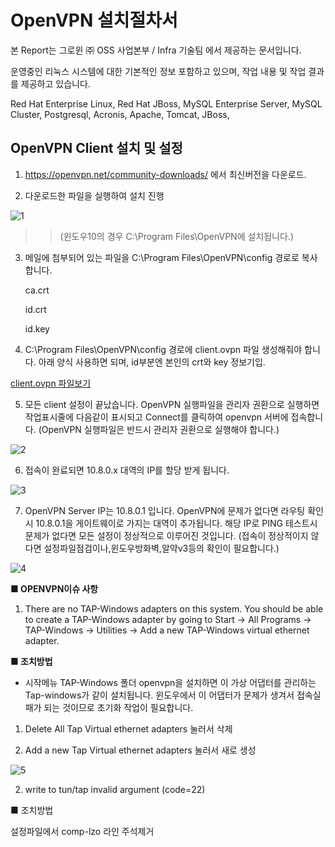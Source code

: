# OpenVPN 설치절차서


본 Report는 그로윈 ㈜ OSS 사업본부 / Infra 기술팀 에서 제공하는 문서입니다.

운영중인 리눅스 시스템에 대한 기본적인 정보 포함하고 있으며, 작업 내용 및 작업 결과를 제공하고 있습니다.


Red Hat Enterprise Linux, Red Hat JBoss, MySQL Enterprise Server, MySQL Cluster, Postgresql, Acronis, Apache, Tomcat, JBoss, 




## **OpenVPN Client 설치 및 설정**
1.    https://openvpn.net/community-downloads/ 에서 최신버전을 다운로드.



2. 다운로드한 파일을 실행하여 설치 진행 

 ![1](https://user-images.githubusercontent.com/96568963/147732133-bc03b1cc-ce81-4060-8c5d-6ea36788917f.png)

>>(윈도우10의 경우 C:\Program Files\OpenVPN에 설치됩니다.)



3. 메일에 첨부되어 있는 파일을 C:\Program Files\OpenVPN\config 경로로 복사합니다.

   ca.crt
 
   id.crt
 
   id.key


 
4. C:\Program Files\OpenVPN\config 경로에 client.ovpn 파일 생성해줘야 합니다.
아래 양식 사용하면 되며, id부분엔 본인의 crt와 key 정보기입.

[client.ovpn 파일보기](https://github.com/Fedorao/Openvpn/blob/main/client.ovpn)
 

 
 
5. 모든 client 설정이 끝났습니다.
OpenVPN 실행파일을 관리자 권환으로 실행하면 작업표시줄에 다음같이 표시되고 
Connect를 클릭하여 openvpn 서버에 접속합니다.
(OpenVPN 실행파일은 반드시 관리자 권환으로 실행해야 합니다.)

![2](https://user-images.githubusercontent.com/96568963/147732139-cbeb18c1-cf75-40e5-a9ab-1aae7618018d.png) 

 

6. 접속이 완료되면 10.8.0.x 대역의 IP를 할당 받게 됩니다.
 
![3](https://user-images.githubusercontent.com/96568963/147732140-59262b77-4d6a-4f7a-89e7-ef180aeb4e11.png)

 
 
7. OpenVPN Server IP는 10.8.0.1 입니다.
OpenVPN에 문제가 없다면 라우팅 확인시 10.8.0.1을 게이트웨이로 가지는 대역이 추가됩니다.
해당 IP로 PING 테스트시 문제가 없다면 모든 설정이 정상적으로 이루어진 것입니다.
(접속이 정상적이지 않다면 설정파일점검이나,윈도우방화벽,알약v3등의 확인이 필요합니다.)

 ![4](https://user-images.githubusercontent.com/96568963/147732142-28968002-ec29-4abb-8dc8-a5ffd94ace9c.png)

**■ OPENVPN이슈 사항**
 
1. There are no TAP-Windows adapters on this system. You should be able to create a TAP-Windows adapter by going to Start -> All Programs -> TAP-Windows -> Utilities -> Add a new TAP-Windows virtual ethernet adapter.

**■ 조치방법**
 
- 시작메뉴 TAP-Windows 폴더
openvpn을 설치하면 이 가상 어댑터를 관리하는 Tap-windows가 같이 설치됩니다.
윈도우에서 이 어댑터가 문제가 생겨서 접속실패가 되는 것이므로 초기화 작업이 필요합니다.

1. Delete All Tap Virtual ethernet adapters 눌러서 삭제

2. Add a new Tap Virtual ethernet adapters 눌러서 새로 생성

![5](https://user-images.githubusercontent.com/96568963/147732144-c63570cd-9360-4df2-8c31-43ef377868da.png)

 
 
2. write to tun/tap invalid argument (code=22)

■ 조치방법

설정파일에서 comp-lzo 라인 주석제거
